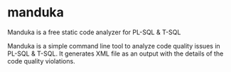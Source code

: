 # manduka
Manduka is a free static code analyzer for PL-SQL &amp; T-SQL

Manduka is a simple command line tool to analyze code quality issues in PL-SQL & T-SQL. It generates XML file as an output with the details of the code quality violations.



